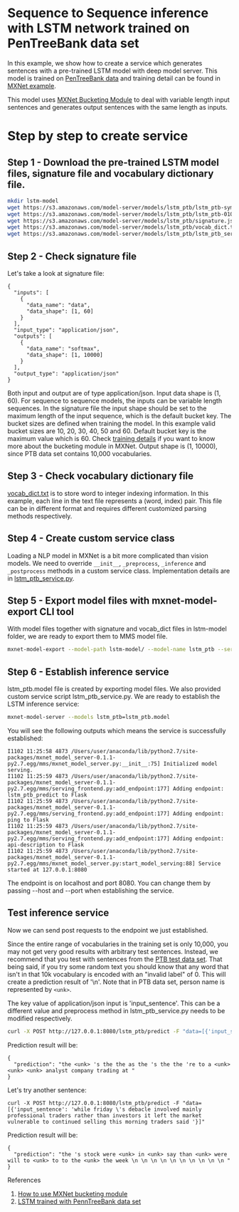 # Sequence to Sequence inference with LSTM network trained on PenTreeBank data set

In this example, we show how to create a service which generates sentences with a pre-trained LSTM model with deep model server. This model is trained on [PenTreeBank data](https://catalog.ldc.upenn.edu/ldc99t42) and training detail can be found in [MXNet example](https://github.com/apache/incubator-mxnet/tree/master/example/rnn).

This model uses [MXNet Bucketing Module](https://mxnet.incubator.apache.org/how_to/bucketing.html) to deal with variable length input sentences and generates output sentences with the same length as inputs.

# Step by step to create service

## Step 1 - Download the pre-trained LSTM model files, signature file and vocabulary dictionary file.

```bash
mkdir lstm-model
wget https://s3.amazonaws.com/model-server/models/lstm_ptb/lstm_ptb-symbol.json -P lstm-model
wget https://s3.amazonaws.com/model-server/models/lstm_ptb/lstm_ptb-0100.params -P lstm-model
wget https://s3.amazonaws.com/model-server/models/lstm_ptb/signature.json -P lstm-model
wget https://s3.amazonaws.com/model-server/models/lstm_ptb/vocab_dict.txt -P lstm-model
wget https://s3.amazonaws.com/model-server/models/lstm_ptb/lstm_ptb_service.py
```

## Step 2 - Check signature file

Let's take a look at signature file:
```
{
  "inputs": [
    {
      "data_name": "data",
      "data_shape": [1, 60]
    }
  ],
  "input_type": "application/json",
  "outputs": [
    {
      "data_name": "softmax",
      "data_shape": [1, 10000]
    }
  ],
  "output_type": "application/json"
}
```
Both input and output are of type application/json. Input data shape is (1, 60). For sequence to sequence models, the inputs can be variable length sequences. In the signature file the input shape should be set to the maximum length of the input sequence, which is the default bucket key. The bucket sizes are defined when training the model. In this example valid bucket sizes are 10, 20, 30, 40, 50 and 60. Default bucket key is the maximum value which is 60. Check [training details](https://github.com/apache/incubator-mxnet/blob/master/example/rnn/cudnn_lstm_bucketing.py) if you want to know more about the bucketing module in MXNet. Output shape is (1, 10000), since PTB data set contains 10,000 vocabularies.

## Step 3 - Check vocabulary dictionary file

[vocab_dict.txt](https://s3.amazonaws.com/model-server/models/lstm_ptb/vocab_dict.txt) is to store word to integer indexing information. In this example, each line in the text file represents a (word, index) pair. This file can be in different format and requires different customized parsing methods respectively.

## Step 4 - Create custom service class

Loading a NLP model in MXNet is a bit more complicated than vision models. We need to override `__init__`, `_preprocess`, `_inference` and `_postprocess` methods in a custom service class. Implementation details are in [lstm_ptb_service.py](lstm_ptb_service.py).

## Step 5 - Export model files with mxnet-model-export CLI tool

With model files together with signature and vocab_dict files in lstm-model folder, we are ready to export them to MMS model file.

```bash
mxnet-model-export --model-path lstm-model/ --model-name lstm_ptb --service-file-path lstm_ptb_service.py
```

## Step 6 - Establish inference service

lstm_ptb.model file is created by exporting model files. We also provided custom service script lstm_ptb_service.py. We are ready to establish the LSTM inference service:

```bash
mxnet-model-server --models lstm_ptb=lstm_ptb.model
```
You will see the following outputs which means the service is successfully established:

```
I1102 11:25:58 4873 /Users/user/anaconda/lib/python2.7/site-packages/mxnet_model_server-0.1.1-py2.7.egg/mms/mxnet_model_server.py:__init__:75] Initialized model serving.
I1102 11:25:59 4873 /Users/user/anaconda/lib/python2.7/site-packages/mxnet_model_server-0.1.1-py2.7.egg/mms/serving_frontend.py:add_endpoint:177] Adding endpoint: lstm_ptb_predict to Flask
I1102 11:25:59 4873 /Users/user/anaconda/lib/python2.7/site-packages/mxnet_model_server-0.1.1-py2.7.egg/mms/serving_frontend.py:add_endpoint:177] Adding endpoint: ping to Flask
I1102 11:25:59 4873 /Users/user/anaconda/lib/python2.7/site-packages/mxnet_model_server-0.1.1-py2.7.egg/mms/serving_frontend.py:add_endpoint:177] Adding endpoint: api-description to Flask
I1102 11:25:59 4873 /Users/user/anaconda/lib/python2.7/site-packages/mxnet_model_server-0.1.1-py2.7.egg/mms/mxnet_model_server.py:start_model_serving:88] Service started at 127.0.0.1:8080
```

The endpoint is on localhost and port 8080. You can change them by passing --host and --port when establishing the service.

## Test inference service

Now we can send post requests to the endpoint we just established.

Since the entire range of vocabularies in the training set is only 10,000, you may not get very good results with arbitrary test sentences. Instead, we recommend that you test with sentences from the [PTB test data set](https://raw.githubusercontent.com/dmlc/web-data/master/mxnet/ptb/ptb.test.txt). That being said, if you try some random text you should know that any word that isn't in that 10k vocabulary is encoded with an "invalid label" of 0. This will create a prediction result of '\n'. Note that in PTB data set, person name is represented by `<unk>`.

The key value of application/json input is 'input_sentence'. This can be a different value and preprocess method in lstm_ptb_service.py needs to be modified respectively. 

```bash
curl -X POST http://127.0.0.1:8080/lstm_ptb/predict -F "data=[{'input_sentence': 'on the exchange floor as soon as ual stopped trading we <unk> for a panic said one top floor trader'}]"
```

Prediction result will be:

```
{
  "prediction": "the <unk> 's the the as the 's the the 're to a <unk> <unk> <unk> analyst company trading at "
}
```

Let's try another sentence:

```
curl -X POST http://127.0.0.1:8080/lstm_ptb/predict -F "data=[{'input_sentence': 'while friday \'s debacle involved mainly professional traders rather than investors it left the market vulnerable to continued selling this morning traders said '}]"
```

Prediction result will be:

```
{
  "prediction": "the 's stock were <unk> in <unk> say than <unk> were will to <unk> to to the <unk> the week \n \n \n \n \n \n \n \n \n \n "
}
```

References
1. [How to use MXNet bucketing module](https://mxnet.incubator.apache.org/how_to/bucketing.html)
2. [LSTM trained with PennTreeBank data set](https://github.com/apache/incubator-mxnet/tree/master/example/rnn)

